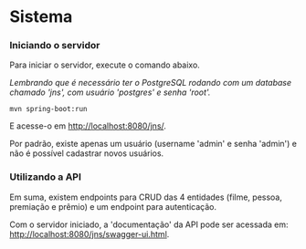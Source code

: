 # Sistema

### Iniciando o servidor

Para iniciar o servidor, execute o comando abaixo.

*Lembrando que é necessário ter o PostgreSQL rodando com um database chamado 'jns', com usuário 'postgres' e senha 'root'.*

```
mvn spring-boot:run
```

E acesse-o em [http://localhost:8080/jns/](http://localhost:8080/jns/).

Por padrão, existe apenas um usuário (username 'admin' e senha 'admin') e não é possível cadastrar novos usuários.

### Utilizando a API

Em suma, existem endpoints para CRUD das 4 entidades (filme, pessoa, premiação e prêmio) e um endpoint para autenticação.

Com o servidor iniciado, a 'documentação' da API pode ser acessada em:
[http://localhost:8080/jns/swagger-ui.html](http://localhost:8080/jns/swagger-ui.html).
